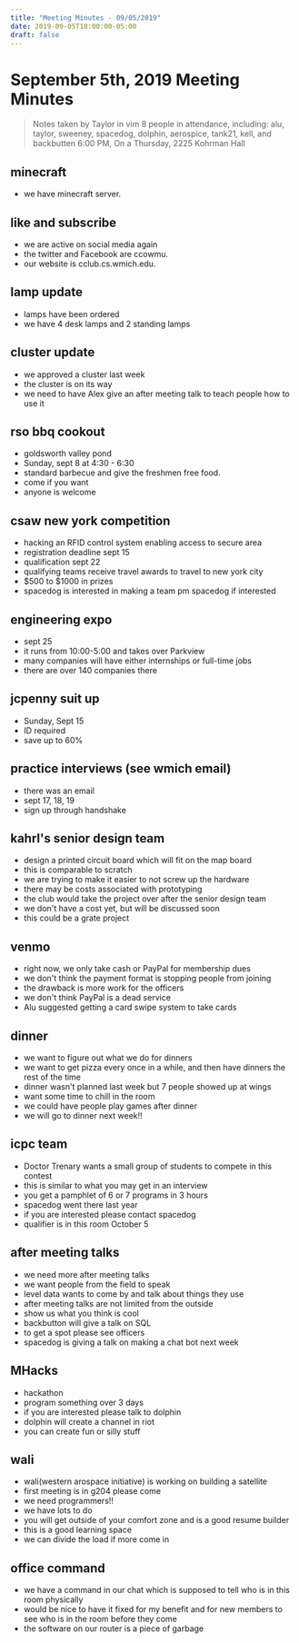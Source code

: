```yaml
---
title: "Meeting Minutes - 09/05/2019"
date: 2019-09-05T18:00:00-05:00
draft: false
---
```


# September 5th, 2019 Meeting Minutes
> Notes taken by Taylor in vim
> 8 people in attendance, including: alu, taylor, sweeney, spacedog, dolphin, aerospice, tank21, kell, and backbutten
> 6:00 PM, On a Thursday, 2225 Kohrman Hall

## minecraft
* we have minecraft server.

## like and subscribe
* we are active on social media again
* the twitter and Facebook are ccowmu.
* our website is cclub.cs.wmich.edu.

## lamp update
* lamps have been ordered
* we have 4 desk lamps and 2 standing lamps

## cluster update
* we approved a cluster last week
* the cluster is on its way
* we need to have Alex give an after meeting talk to teach people how to use it

## rso bbq cookout
* goldsworth valley pond
* Sunday, sept 8 at 4:30 - 6:30
* standard barbecue and give the freshmen free food.
* come if you want
* anyone is welcome

## csaw new york competition
* hacking an RFID control system enabling access to secure area
* registration deadline sept 15
* qualification sept 22
* qualifying teams receive travel awards to travel to new york city
* $500 to $1000 in prizes
* spacedog is interested in making a team pm spacedog if interested

## engineering expo
* sept 25
* it runs from 10:00-5:00 and takes over Parkview
* many companies will have either internships or full-time jobs
* there are over 140 companies there

## jcpenny suit up
* Sunday, Sept 15
* ID required
* save up to 60%

## practice interviews (see wmich email)
* there was an email
* sept 17, 18, 19
* sign up through handshake

## kahrl's senior design team
* design a printed circuit board which will fit on the map board
* this is comparable to scratch
* we are trying to make it easier to not screw up the hardware
* there may be costs associated with prototyping
* the club would take the project over after the senior design team
* we don't have a cost yet, but will be discussed soon
* this could be a grate project

## venmo
* right now, we only take cash or PayPal for membership dues
* we don't think the payment format is stopping people from joining
* the drawback is more work for the officers
* we don't think PayPal is a dead service
* Alu suggested getting a card swipe system to take cards

## dinner
* we want to figure out what we do for dinners
* we want to get pizza every once in a while, and then have dinners the rest of the time
* dinner wasn't planned last week but 7 people showed up at wings
* want some time to chill in the room
* we could have people play games after dinner
* we will go to dinner next week!!

## icpc team
* Doctor Trenary wants a small group of students to compete in this contest
* this is similar to what you may get in an interview
* you get a pamphlet of 6 or 7 programs in 3 hours
* spacedog went there last year
* if you are interested please contact spacedog
* qualifier is in this room October 5

## after meeting talks
* we need more after meeting talks
* we want people from the field to speak
* level data wants to come by and talk about things they use
* after meeting talks are not limited from the outside
* show us what you think is cool
* backbutton will give a talk on SQL
* to get a spot please see officers
* spacedog is giving a talk on making a chat bot next week

## MHacks
* hackathon
* program something over 3 days
* if you are interested please talk to dolphin
* dolphin will create a channel in riot
* you can create fun or silly stuff

## wali
* wali(western arospace initiative) is working on building a satellite
* first meeting is in g204 please come
* we need programmers!!
* we have lots to do
* you will get outside of your comfort zone and is a good resume builder
* this is a good learning space
* we can divide the load if more come in

## office command
* we have a command in our chat which is supposed to tell who is in this room physically
* would be nice to have it fixed for my benefit and for new members to see who is in the room before they come
* the software on our router is a piece of garbage


